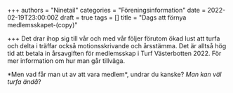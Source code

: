 +++
authors = "Ninetail"
categories = "Föreningsinformation"
date = 2022-02-19T23:00:00Z
draft = true
tags = []
title = "Dags att förnya medlemsskapet-(copy)"

+++
Det drar ihop sig till vår och med vår följer förutom ökad lust att turfa och delta i träffar också motionsskrivande och årsstämma. Det är alltså hög tid att betala in årsavgiften för medlemsskap i Turf Västerbotten 2022. För mer information om hur man går tillväga.

\*Men vad får man ut av att vara medlem*, undrar du kanske? *Man kan väl turfa ändå*?